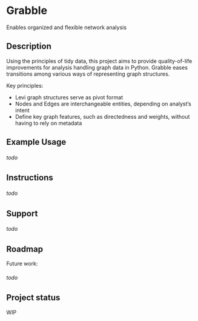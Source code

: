 # Grabble
Enables organized and flexible network analysis

## Description
Using the principles of tidy data, this project aims to provide quality-of-life improvements for analysis handling graph data in Python.
Grabble eases transitions among various ways of representing graph structures.

Key principles:
- Levi graph structures serve as pivot format
- Nodes and Edges are interchangeable entities, depending on analyst’s intent
- Define key graph features, such as directedness and weights, without having to rely on metadata

## Example Usage
###### todo

## Instructions
###### todo

## Support
###### todo

## Roadmap
Future work:
###### todo

## Project status
WIP
